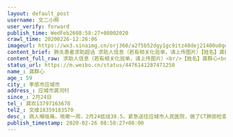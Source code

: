 ```yaml
---
layout: default_post
username: 文二小啊
user_verify: forward
publish_time: WedFeb2608:58:27+08002020
crawl_time: 20200226-12:26:06
imageurl: https://wx3.sinaimg.cn/orj360/a2f5b52dgy1gc9itz48dej21400u0gof.jpg,https://wx3.sinaimg.cn/orj360/a2f5b52dgy1gc9itznuw9j21400u0n0h.jpg,https://wx2.sinaimg.cn/orj360/a2f5b52dgy1gc9iu099wlj21400u077k.jpg,https://wx1.sinaimg.cn/orj360/a2f5b52dgy1gc9iu0skjwj21400u0dlh.jpg,https://wx3.sinaimg.cn/orj360/a2f5b52dgy1gc9iu1paxkj20u01400x1.jpg,https://wx2.sinaimg.cn/orj360/a2f5b52dgy1gc9iu2cl5jj20u014078p.jpg,https://wx3.sinaimg.cn/orj360/a2f5b52dgy1gc9iu2x4jhj20u01400xh.jpg,https://wx2.sinaimg.cn/orj360/a2f5b52dgy1gc9iu3dwqgj20u014041d.jpg,https://wx1.sinaimg.cn/orj360/a2f5b52dgy1gc9iu3vu2lj20u014041b.jpg
content_brief: 肺炎患者求助超话 求助人信息（若有相关化验单，请上传图片）【姓名】龚群心【年龄】59【所在城市】孝感市应城市【所在小区、社区】应城市龚河村【患病时间】2月24日【联系方式】龚欢13797163678【其他紧急联系人】文维18359183570【病情描述】病人喉咙痛，咳嗽一周，2月24低烧38.5 ，紧急 ...全文
content_full_raw: 求助人信息（若有相关化验单，请上传图片）<br/>【姓名】龚群心<br/>【年龄】59<br/>【所在城市】孝感市应城市<br/>【所在小区、社区】应城市龚河村<br/>【患病时间】2月24日<br/>【联系方式】龚欢13797163678<br/>【其他紧急联系人】文维18359183570<br/>【病情描述】病人喉咙痛，咳嗽一周，2月24低烧38.5，紧急送往应城市人民医院，做了CT肺部检查排除新冠，做了血常规，多项指标异常，特别是白细胞＞200，且病人在家具厂工作二十年有余，医生说高度疑似急性白血病，属于急危重症！24号下午做了骨髓穿刺，但是穿刺结果医生说要等5天后才能出来，现在已经出现淤滞症，急需用血细胞分离机，单采过高白细胞，但是目前应城市没有这样的设备！现在病人情况危急，属于白血病急性期，急需转武汉协和医院治疗！遇到当前疫情，医院床位紧张且当地当局运输管制，需要大家帮忙确认武汉协和医院是否可以提供床位接收？当地是否可以帮忙转运？？我们也知道白血病治疗费用高，但是叔叔人非常好，而且看起来很年轻，是家里的中流砥柱！全家不遗余力地想对抗这突如其来的病魔！希望大家能帮帮他！！<adata-url="http://t.cn/EyPFKKk"href="http://weibo.com/p/1001018008635020000000000"data-hide=""><spanclass='url-icon'><imgstyle='width:1rem;height:1rem'src='https://h5.sinaimg.cn/upload/2015/09/25/3/timeline_card_small_location_default.png'></span><spanclass="surl-text">厦门</span></a>
status_url: https://m.weibo.cn/status/4476141287471250
name_: 龚群心
age_: 59
city_: 孝感市应城市
address_: 应城市龚河村
since_: 2月24日
tel_: 龚欢13797163678
tel2_: 文维18359183570
desc_: 病人喉咙痛，咳嗽一周，2月24低烧38.5，紧急送往应城市人民医院，做了CT肺部检查排除新冠，做了血常规，多项指标异常，特别是白细胞＞200，且病人在家具厂工作二十年有余，医生说高度疑似急性白血病，属于急危重症！24号下午做了骨髓穿刺，但是穿刺结果医生说要等5天后才能出来，现在已经出现淤滞症，急需用血细胞分离机，单采过高白细胞，但是目前应城市没有这样的设备！现在病人情况危急，属于白血病急性期，急需转武汉协和医院治疗！遇到当前疫情，医院床位紧张且当地当局运输管制，需要大家帮忙确认武汉协和医院是否可以提供床位接收？当地是否可以帮忙转运？？我们也知道白血病治疗费用高，但是叔叔人非常好，而且看起来很年轻，是家里的中流砥柱！全家不遗余力地想对抗这突如其来的病魔！希望大家能帮帮他！！<adata-url="http//t.cn/EyPFKKk"href="http//weibo.com/p/1001018008635020000000000"data-hide=""><spanclass='url-icon'><imgstyle='width1rem;height1rem'src='https//h5.sinaimg.cn/upload/2015/09/25/3/timeline_card_small_location_default.png'></span><spanclass="surl-text">厦门</span></a>
publish_timestamp: 2020-02-26 08:58:27+08:00
---
```

